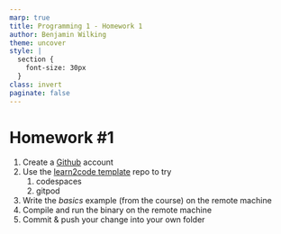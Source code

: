 ```yaml
---
marp: true
title: Programming 1 - Homework 1
author: Benjamin Wilking
theme: uncover
style: |
  section {
    font-size: 30px
  }
class: invert
paginate: false
---
```

<!-- markdownlint-disable MD033 MD025 -->

# Homework #1

1. Create a [Github](https://github.com/) account
2. Use the [learn2code template](https://github.com/BenniWi/learn-git) repo to try
   1. codespaces
   2. gitpod
3. Write the *basics* example (from the course) on the remote machine
4. Compile and run the binary on the remote machine
5. Commit & push your change into your own folder
